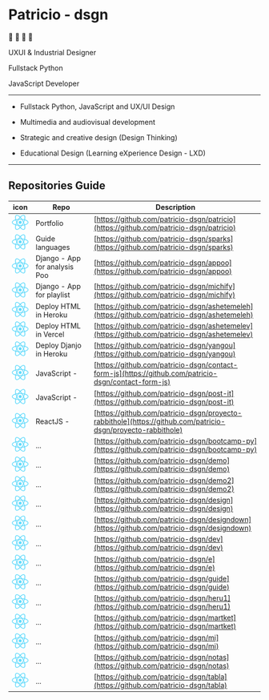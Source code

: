 # Patricio - dsgn

🦊 🚀 💭 👾

UXUI & Industrial Designer

Fullstack Python

JavaScript Developer

---

- Fullstack Python, JavaScript and UX/UI Design

- Multimedia and audiovisual development

- Strategic and creative design (Design Thinking)

- Educational Design (Learning eXperience Design - LXD)

---

## Repositories Guide

| icon | Repo | Description |
| --- | --- | --- |
| ![alt react](./icon/react-icon.svg "react") | Portfolio                     | [https://github.com/patricio-dsgn/patricio](https://github.com/patricio-dsgn/patricio) |
| ![alt react](./icon/react-icon.svg "react") | Guide languages               | [https://github.com/patricio-dsgn/sparks](https://github.com/patricio-dsgn/sparks)|
| ![alt react](./icon/react-icon.svg "react") | Django - App for analysis Poo | [https://github.com/patricio-dsgn/appoo](https://github.com/patricio-dsgn/appoo) |
| ![alt react](./icon/react-icon.svg "react") | Django - App for playlist     | [https://github.com/patricio-dsgn/michify](https://github.com/patricio-dsgn/michify) |
| ![alt react](./icon/react-icon.svg "react") | Deploy HTML in Heroku         | [https://github.com/patricio-dsgn/ashetemeleh](https://github.com/patricio-dsgn/ashetemeleh) |
| ![alt react](./icon/react-icon.svg "react") | Deploy HTML in Vercel         | [https://github.com/patricio-dsgn/ashetemelev](https://github.com/patricio-dsgn/ashetemelev) |
| ![alt react](./icon/react-icon.svg "react") | Deploy Djanjo in Heroku       | [https://github.com/patricio-dsgn/yangou](https://github.com/patricio-dsgn/yangou) |
| ![alt react](./icon/react-icon.svg "react") | JavaScript -                  | [https://github.com/patricio-dsgn/contact-form-js](https://github.com/patricio-dsgn/contact-form-js) |
| ![alt react](./icon/react-icon.svg "react") | JavaScript -                  | [https://github.com/patricio-dsgn/post-it](https://github.com/patricio-dsgn/post-it) |
| ![alt react](./icon/react-icon.svg "react") | ReactJS -                     | [https://github.com/patricio-dsgn/proyecto-rabbithole](https://github.com/patricio-dsgn/proyecto-rabbithole) |
| ![alt react](./icon/react-icon.svg "react") | ...                           | [https://github.com/patricio-dsgn/bootcamp-py](https://github.com/patricio-dsgn/bootcamp-py) |
| ![alt react](./icon/react-icon.svg "react") | ...                           | [https://github.com/patricio-dsgn/demo](https://github.com/patricio-dsgn/demo) |
| ![alt react](./icon/react-icon.svg "react") | ...                           | [https://github.com/patricio-dsgn/demo2](https://github.com/patricio-dsgn/demo2) |
| ![alt react](./icon/react-icon.svg "react") | ...                           | [https://github.com/patricio-dsgn/design](https://github.com/patricio-dsgn/design) |
| ![alt react](./icon/react-icon.svg "react") | ...                           | [https://github.com/patricio-dsgn/designdown](https://github.com/patricio-dsgn/designdown) |
| ![alt react](./icon/react-icon.svg "react") | ...                           | [https://github.com/patricio-dsgn/dev](https://github.com/patricio-dsgn/dev) |
| ![alt react](./icon/react-icon.svg "react") | ...                           | [https://github.com/patricio-dsgn/e](https://github.com/patricio-dsgn/e) |
| ![alt react](./icon/react-icon.svg "react") | ...                           | [https://github.com/patricio-dsgn/guide](https://github.com/patricio-dsgn/guide) |
| ![alt react](./icon/react-icon.svg "react") | ...                           | [https://github.com/patricio-dsgn/heru1](https://github.com/patricio-dsgn/heru1) |
| ![alt react](./icon/react-icon.svg "react") | ...                           | [https://github.com/patricio-dsgn/martket](https://github.com/patricio-dsgn/martket) |
| ![alt react](./icon/react-icon.svg "react") | ...                           | [https://github.com/patricio-dsgn/mi](https://github.com/patricio-dsgn/mi) |
| ![alt react](./icon/react-icon.svg "react") | ...                           | [https://github.com/patricio-dsgn/notas](https://github.com/patricio-dsgn/notas)|
| ![alt react](./icon/react-icon.svg "react") | ...                           | [https://github.com/patricio-dsgn/tabla](https://github.com/patricio-dsgn/tabla)|
